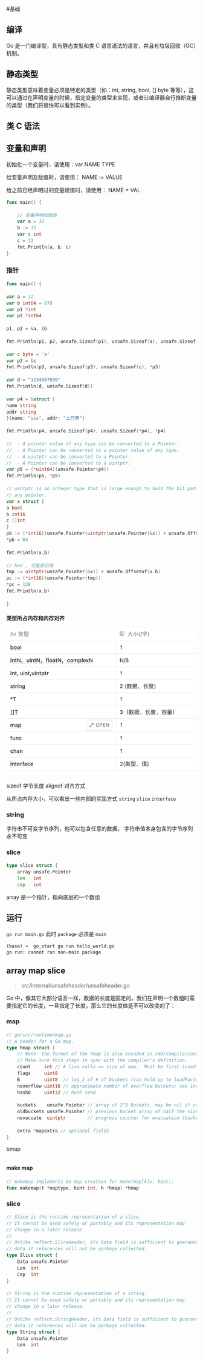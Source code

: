 #基础

## 编译
Go 是一门编译型，具有静态类型和类 C 语言语法的语言，并且有垃圾回收（GC）机制。

## 静态类型
静态类型意味着变量必须是特定的类型（如：int, string, bool, [] byte 等等），这可以通过在声明变量的时候，指定变量的类型来实现，或者让编译器自行推断变量的类型（我们将很快可以看到实例）。

## 类 C 语法

## 变量和声明

初始化一个变量时，请使用：var NAME TYPE

给变量声明及赋值时，请使用： NAME := VALUE

给之前已经声明过的变量赋值时，请使用： NAME = VAL

```go
func main() {
	
	// 变量声明和赋值
	var a = 32
	b := 32
	var c int
	c = 32
	fmt.Println(a, b, c)
}

```

### 指针
```go
func main() {

var a = 32
var b int64 = 878
var p1 *int
var p2 *int64

p1, p2 = &a, &b

fmt.Println(p1, p2, unsafe.Sizeof(p1), unsafe.Sizeof(a), unsafe.Sizeof(p2), unsafe.Sizeof(b), *p1, *p2)

var c byte = 'a'
var p3 = &c
fmt.Println(p3, unsafe.Sizeof(p3), unsafe.Sizeof(c), *p3)

var d = "1234567890"
fmt.Println(d, unsafe.Sizeof(d))

var p4 = &struct {
name string
addr string
}{name: "sss", addr: "上乃事"}

fmt.Println(p4, unsafe.Sizeof(p4), unsafe.Sizeof(*p4), *p4)

//	- A pointer value of any type can be converted to a Pointer.
//	- A Pointer can be converted to a pointer value of any type.
//	- A uintptr can be converted to a Pointer.
//	- A Pointer can be converted to a uintptr.
var p5 = (*uint64)(unsafe.Pointer(p4))
fmt.Println(p5, *p5)

// uintptr is an integer type that is large enough to hold the bit pattern of
// any pointer.
var x struct {
a bool
b int16
c []int
}
pb := (*int16)(unsafe.Pointer(uintptr(unsafe.Pointer(&x)) + unsafe.Offsetof(x.b)))
*pb = 64

fmt.Println(x.b)

// bad , 可能会出错
tmp := uintptr(unsafe.Pointer(&x)) + unsafe.Offsetof(x.b)
pc := (*int16)(unsafe.Pointer(tmp))
*pc = 128
fmt.Println(x.b)

}

```

#### 类型所占内存和内存对齐

![](https://raw.githubusercontent.com/codeflysafe/gitalk/main/img/20220411101138.png)

sizeof 字节长度
alignof 对齐方式

从所占内存大小，可以看出一些内部的实现方式
`string` `slice` `interface`
 
### string

字符串不可变字节序列，他可以包含任意的数据。
字符串值本身包含的字节序列永不可变

### slice

```go
type slice struct {
	array unsafe.Pointer
	len   int
	cap   int
```

array 是一个指针，指向底层的一个数组

## 运行

`go run main.go`
此时 `package` 必须是 `main`
```shell
(base) ➜  go_start go run hello_world.go
go run: cannot run non-main package
```

## array map slice
> src/internal/unsafeheader/unsafeheader.go

Go 中，像其它大部分语言一样，数据的长度是固定的。我们在声明一个数组时需要指定它的长度，一旦指定了长度，那么它的长度值是不可以改变的了：

### map

```go
// go/src/runtime/map.go
// A header for a Go map.
type hmap struct {
	// Note: the format of the hmap is also encoded in cmd/compile/internal/reflectdata/reflect.go.
	// Make sure this stays in sync with the compiler's definition.
	count     int // # live cells == size of map.  Must be first (used by len() builtin)
	flags     uint8
	B         uint8  // log_2 of # of buckets (can hold up to loadFactor * 2^B items)
	noverflow uint16 // approximate number of overflow buckets; see incrnoverflow for details
	hash0     uint32 // hash seed

	buckets    unsafe.Pointer // array of 2^B Buckets. may be nil if count==0.
	oldbuckets unsafe.Pointer // previous bucket array of half the size, non-nil only when growing
	nevacuate  uintptr        // progress counter for evacuation (buckets less than this have been evacuated)

	extra *mapextra // optional fields
}
```

bmap
```go


```

#### make map
```go
// makemap implements Go map creation for make(map[k]v, hint).
func makemap(t *maptype, hint int, h *hmap) *hmap
```




### slice
```go
// Slice is the runtime representation of a slice.
// It cannot be used safely or portably and its representation may
// change in a later release.
//
// Unlike reflect.SliceHeader, its Data field is sufficient to guarantee the
// data it references will not be garbage collected.
type Slice struct {
	Data unsafe.Pointer
	Len  int
	Cap  int
}

// String is the runtime representation of a string.
// It cannot be used safely or portably and its representation may
// change in a later release.
//
// Unlike reflect.StringHeader, its Data field is sufficient to guarantee the
// data it references will not be garbage collected.
type String struct {
	Data unsafe.Pointer
	Len  int
}
```
